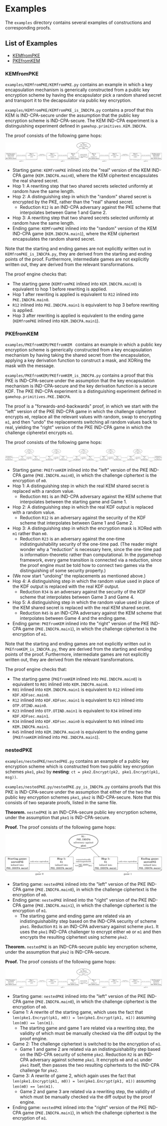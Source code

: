 # Examples

The `examples` directory contains several examples of constructions and corresponding proofs.

## List of Examples

- [KEMfromPKE](#KEMfromPKE)
- [PKEfromKEM](#PKEfromKEM)

### KEMfromPKE

`examples/KEMfromPKE/KEMfromPKE.py` contains an example in which a key encapsulation mechanism is generically constructed from a public key encryption scheme by having the encapsulator pick a random shared secret and transport it to the decapsulator via public key encryption.

`examples/KEMfromPKE/KEMfromPKE_is_INDCPA.py` contains a proof that this KEM is IND-CPA-secure under the assumption that the public key encryption scheme is IND-CPA-secure. The KEM IND-CPA experiment is a distinguishing experiment defined in `gamehop.primitives.KEM.INDCPA`.  

The proof consists of the following game hops:

![KEMfromPKE game hop diagram](images/KEMfromPKE_is_INDCPA.png)

- Starting game: `KEMfromPKE` inlined into the "real" version of the KEM IND-CPA game (`KEM.INDCPA.main0`), where the KEM ciphertext encapsulates the real shared secret.
- Hop 1: A rewriting step that two shared secrets selected uniformly at random have the same length.
- Hop 2: A distinguishing step in which the "random" shared secret is encrypted by the PKE, rather than the "real" shared secret.
	- Reduction `R12` is an IND-CPA adversary against the PKE scheme that interpolates between Game 1 and Game 2.
- Hop 3: A rewriting step that two shared secrets selected uniformly at random have the same length.
- Ending game: `KEMfromPKE` inlined into the "random" version of the KEM IND-CPA game (`KEM.INDCPA.main1`), where the KEM ciphertext encapsulates the random shared secret.

Note that the starting and ending games are not explicitly written out in `KEMfromPKE_is_INDCPA.py`, they are derived from the starting and ending points of the proof. Furthermore, intermediate games are not explicitly written out, they are derived from the relevant transformations.

The proof engine checks that:

- The starting game (`KEMfromPKE` inlined into `KEM.INDCPA.main0`) is equivalent to hop 1 before rewriting is applied.
- Hop 1 after rewriting is applied is equivalent to `R12` inlined into `PKE.INDCPA.main0`.
- `R12` inlined into `PKE.INDCPA.main1` is equivalent to hop 3 before rewriting is applied.
- Hop 3 after rewriting is applied is equivalent to the ending game (`KEMfromPKE` inlined into `KEM.INDCPA.main1`).

### PKEfromKEM

`examples/PKEfromKEM/PKEfromKEM ` contains an example in which a public key encryption scheme is generically constructed from a key encapsulation mechanism by having taking the shared secret from the encapsulation, applying a key derivation function to construct a mask, and XORing the mask with the message.

`examples/PKEfromKEM/PKEfromKEM_is_INDCPA.py` contains a proof that this PKE is IND-CPA-secure under the assumption that the key encapsulation mechanism is IND-CPA-secure and the key derivation function is a secure KDF. The PKE IND-CPA experiment is a distinguishing experiment defined in `gamehop.primitives.PKE.INDCPA`.  

The proof is a "forwards-and-backwards" proof, in which we start with the "left" version of the PKE IND-CPA game in which the challenge ciphertext encrypts `m0`, replace all the relevant values with random, swap to encrypting `m1`, and then "undo" the replacements switching all random values back to real, yielding the "right" version of the PKE IND-CPA game in which the challenge cipheretxt encrypts `m1`.

The proof consists of the following game hops:

![PKEfromKEM game hop diagram](images/PKEfromKEM_is_INDCPA.png)

- Starting game: `PKEfromKEM` inlined into the "left" version of the PKE IND-CPA game (`PKE.INDCPA.main0`), in which the challenge ciphertext is the encryption of `m0`.
- Hop 1: A distinguishing step in which the real KEM shared secret is replaced with a random value.
	- Reduction `R01` is an IND-CPA adversary against the KEM scheme that interpolates between the starting game and Game 1.
- Hop 2: A distinguishing step in which the real KDF output is replaced with a random value.
	- Reduction `R12` is an adversary against the security of the KDF scheme that interpolates between Game 1 and Game 2.
- Hop 3: A distinguishing step in which the encryption mask is XORed with `m1` rather than `m0`.
	- Reduction `R23` is an adversary against the one-time indistinguishability security of the one-time pad.  (The reader might wonder why a "reduction" is necessary here, since the one-time pad is information-theoretic rather than computational. In the pygamehop framework, every game transition is connected via a reduction, since the proof engine must be told how to connect two games via the distinguishing of some security property.)
- (We now start "undoing" the replacements as mentioned above.)
- Hop 4: A distinguishing step in which the random value used in place of the KDF output is replaced with the real KDF output.
	- Reduction `R34` is an adversary against the security of the KDF scheme that interpolates between Game 3 and Game 4.
- Hop 5: A distinguishing step in which the random value used in place of the KEM shared secret is replaced with the real KEM shared secret.
	- Reduction `R45` is an IND-CPA adversary against the KEM scheme that interpolates between Game 4 and the ending game.
- Ending game: `PKEfromKEM` inlined into the "right" version of the PKE IND-CPA game (`PKE.INDCPA.main1`), in which the challenge ciphertext is the encryption of `m1`.

Note that the starting and ending games are not explicitly written out in `PKEfromKEM_is_INDCPA.py`, they are derived from the starting and ending points of the proof. Furthermore, intermediate games are not explicitly written out, they are derived from the relevant transformations.

The proof engine checks that:

- The starting game (`PKEfromKEM` inlined into `PKE.INDCPA.main0`) is equivalent to `R01` inlined into `KEM.INDCPA.main0`.
- `R01` inlined into `KEM.INDCPA.main1` is equivalent to `R12` inlined into `KDF.KDFsec.main0`.
- `R12` inlined into `KDF.KDFsec.main1` is equivalent to `R23` inlined into `OTP.OTIND.main0`.
- `R23` inlined into `OTP.OTIND.main1` is equivalent to `R34` inlined into `KDF.KDFsec.main1`. 
- `R34` inlined into `KDF.KDFsec.main0` is equivalent to `R45` inlined into `KEM.INDCPA.main1`.
- `R45` inlined into `KEM.INDCPA.main0` is equivalent to the ending game (`PKEfromKEM` inlined into `PKE.INDCPA.main1`).

### nestedPKE

`examples/nestedPKE/nestedPKE.py` contains an example of a public key encryption scheme which is constructed from two public key encryption schemes `pke1`, `pke2` by **nesting**: `ct = pke2.Encrypt(pk2, pke1.Encrypt(pk1, msg))`.

`examples/nestedPKE.py/nestedPKE.py_is_INDCPA.py` contains proofs that this PKE is IND-CPA-secure under the assumption that either of the two the public key encryption schemes `pke1`, `pke2` is IND-CPA-secure.  Note that this consists of two separate proofs, listed in the same file.

**Theorem.** `nestedPKE` is an IND-CPA-secure public key encryption scheme, under the assumption that `pke1` is IND-CPA-secure.

**Proof.** The proof consists of the following game hops:

![nestedPKE is INDCPA proof 1 game hop diagram](images/nestedPKE_is_INDCPA_proof1.png)

- Starting game: `nestedPKE` inlined into the "left" version of the PKE IND-CPA game (`PKE.INDCPA.main0`), in which the challenge ciphertext is the encryption of `m0`.
- Ending game: `nestedPKE` inlined into the "right" version of the PKE IND-CPA game (`PKE.INDCPA.main1`), in which the challenge ciphertext is the encryption of `m1`.
	- The starting game and ending game are related via an indistinguishability step based on the IND-CPA security of scheme `pke1`. Reduction `R1` is an IND-CPA adversary against scheme `pke1`. It uses the `pke1` IND-CPA challenger to encrypt either `m0` or `m1` and then encrypts the resulting ciphertext using scheme `pke2`.

**Theorem.** `nestedPKE` is an IND-CPA-secure public key encryption scheme, under the assumption that `pke2` is IND-CPA-secure.

**Proof.** The proof consists of the following game hops:

![nestedPKE is INDCPA proof 2 game hop diagram](images/nestedPKE_is_INDCPA_proof2.png)

- Starting game: `nestedPKE` inlined into the "left" version of the PKE IND-CPA game (`PKE.INDCPA.main0`), in which the challenge ciphertext is the encryption of `m0`.
- Game 1: A rewrite of the starting game, which uses the fact that `len(pke1.Encrypt(pk1, m0)) = len(pke1.Encrypt(pk1, m1))` assuming `len(m0) == len(m1)`.
	- The starting game and game 1 are related via a rewriting step, the validity of which must be manually checked via the diff output by the proof engine.
- Game 2: The challenge ciphertext is switched to be the encryption of `m1`.
	- Game 1 and game 2 are related via an indistinguishability step based on the IND-CPA security of scheme `pke2`. Reduction `R2` is an IND-CPA adversary against scheme `pke1`. It encrypts `m0` and `m1` under `pke1` itself, then passes the two resulting ciphertexts to the IND-CPA challenge for `pke2`.
- Game 3: A rewrite of game 2, which again uses the fact that `len(pke1.Encrypt(pk1, m0)) = len(pke1.Encrypt(pk1, m1))` assuming `len(m0) == len(m1)`. 
	- Game 2 and game 3 are related via a rewriting step, the validity of which must be manually checked via the diff output by the proof engine.
- Ending game: `nestedPKE` inlined into the "right" version of the PKE IND-CPA game (`PKE.INDCPA.main1`), in which the challenge ciphertext is the encryption of `m1`.
